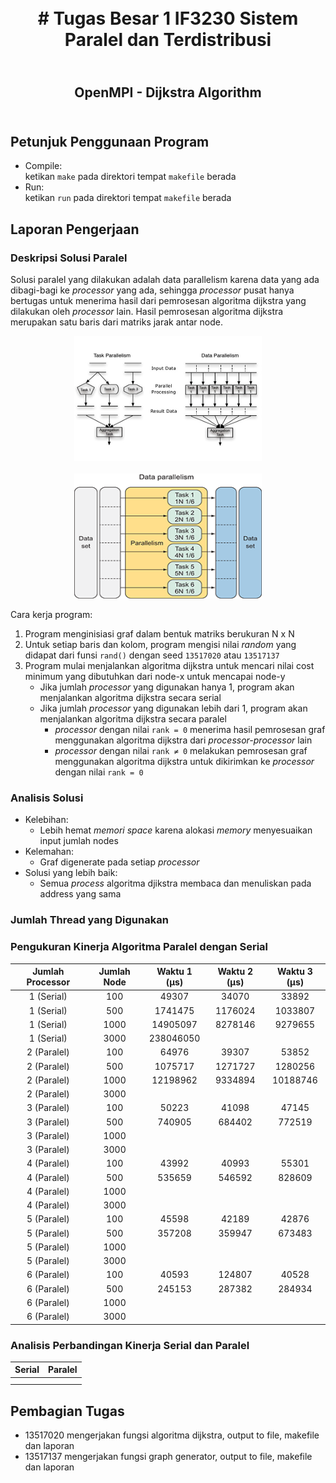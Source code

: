 <h1 align="center">
    <b>
        <br>
        # Tugas Besar 1 IF3230 Sistem Paralel dan Terdistribusi
        <br>
    </b>
</h1>

<h2 align="center">
    <b>
        <br>
        OpenMPI - Dijkstra Algorithm
        <br>
        <br>
    </b>
</h2>

## Petunjuk Penggunaan Program
* Compile: <br>
  ketikan ```make``` pada direktori tempat ```makefile``` berada
* Run: <br>
  ketikan ```run``` pada direktori tempat ```makefile``` berada

## Laporan Pengerjaan
### Deskripsi Solusi Paralel
Solusi paralel yang dilakukan adalah data parallelism karena data yang ada dibagi-bagi ke *processor* yang ada, sehingga *processor* pusat hanya bertugas untuk menerima hasil dari pemrosesan algoritma dijkstra yang dilakukan oleh *processor* lain. Hasil pemrosesan algoritma dijkstra merupakan satu baris dari matriks jarak antar node. <br>
<div align="center">
    <img src="./assets/data_task_parallelism.png" width="300" height="200"/>
</div>
<br>
<div align="center">
    <img src="./assets/data_parallelism.png" width="300" height="200"/>
</div>

Cara kerja program:
1. Program menginisiasi graf dalam bentuk matriks berukuran N x N
2. Untuk setiap baris dan kolom, program mengisi nilai *random* yang didapat dari funsi ```rand()``` dengan seed ```13517020``` atau ```13517137```
3. Program mulai menjalankan algoritma dijkstra untuk mencari nilai cost minimum yang dibutuhkan dari node-x untuk mencapai node-y
   * Jika jumlah *processor* yang digunakan hanya 1, program akan menjalankan algoritma dijkstra secara serial
   * Jika jumlah *processor* yang digunakan lebih dari 1, program akan menjalankan algoritma dijkstra secara paralel
     * *processor* dengan nilai ```rank = 0``` menerima hasil pemrosesan graf menggunakan algoritma dijkstra dari *processor-processor* lain
     * *processor* dengan nilai ```rank ≠ 0``` melakukan pemrosesan graf menggunakan algoritma dijkstra untuk dikirimkan ke *processor* dengan nilai ```rank = 0```

### Analisis Solusi
* Kelebihan:
  * Lebih hemat *memori space* karena alokasi *memory* menyesuaikan input jumlah nodes
* Kelemahan:
  * Graf digenerate pada setiap *processor*
* Solusi yang lebih baik:
  * Semua *process* algoritma djikstra membaca dan menuliskan pada address yang sama

### Jumlah Thread yang Digunakan


### Pengukuran Kinerja Algoritma Paralel dengan Serial
| Jumlah Processor | Jumlah Node | Waktu 1 (μs) | Waktu 2 (μs) | Waktu 3 (μs) |
|:----------------:|:-----------:|:------------:|:------------:|:------------:|
|      1 (Serial)  |         100 |        49307 |        34070 |        33892 |
|      1 (Serial)  |         500 |      1741475 |      1176024 |      1033807 |
|      1 (Serial)  |        1000 |     14905097 |      8278146 |      9279655 |
|      1 (Serial)  |        3000 |    238046050 |  |  |
|      2 (Paralel) |         100 |        64976 |        39307 |        53852 |
|      2 (Paralel) |         500 |      1075717 |      1271727 |      1280256 |
|      2 (Paralel) |        1000 |     12198962 |      9334894 |     10188746 |
|      2 (Paralel) |        3000 |  |  |  |
|      3 (Paralel) |         100 |        50223 |        41098 |        47145 |
|      3 (Paralel) |         500 |       740905 |       684402 |       772519 |
|      3 (Paralel) |        1000 |  |  |  |
|      3 (Paralel) |        3000 |  |  |  |
|      4 (Paralel) |         100 |        43992 |        40993 |        55301 |
|      4 (Paralel) |         500 |       535659 |       546592 |       828609 |
|      4 (Paralel) |        1000 |  |  |  |
|      4 (Paralel) |        3000 |  |  |  |
|      5 (Paralel) |         100 |        45598 |        42189 |        42876 |
|      5 (Paralel) |         500 |       357208 |       359947 |       673483 |
|      5 (Paralel) |        1000 |  |  |  |
|      5 (Paralel) |        3000 |  |  |  |
|      6 (Paralel) |         100 |        40593 |       124807 |        40528 |
|      6 (Paralel) |         500 |       245153 |       287382 |       284934 |
|      6 (Paralel) |        1000 |  |  |  |
|      6 (Paralel) |        3000 |  |  |  |

### Analisis Perbandingan Kinerja Serial dan Paralel
| Serial | Paralel |
|--------|---------|
|  |  |
|  |  |

## Pembagian Tugas
* 13517020 mengerjakan fungsi algoritma dijkstra, output to file, makefile dan laporan
* 13517137 mengerjakan fungsi graph generator, output to file, makefile dan laporan